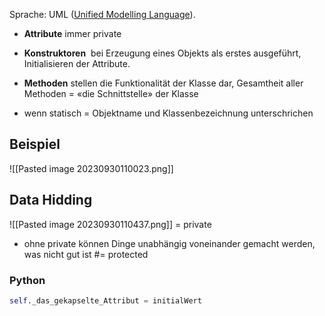 Sprache: UML ([Unified Modelling Language](https://de.wikipedia.org/wiki/Unified_Modeling_Language "https://de.wikipedia.org/wiki/Unified_Modeling_Language")).

- **Attribute** immer private  
- **Konstruktoren**  bei  Erzeugung eines Objekts als erstes ausgeführt, Initialisieren der Attribute.
- **Methoden** stellen die Funktionalität der Klasse dar, Gesamtheit aller Methoden = «die Schnittstelle» der Klasse

- wenn statisch = Objektname und Klassenbezeichnung unterschrichen

## Beispiel
![[Pasted image 20230930110023.png]]

## Data Hidding
![[Pasted image 20230930110437.png]]
= private
- ohne private können Dinge unabhängig voneinander gemacht werden, was nicht gut ist
#= protected 

### Python
```python
self._das_gekapselte_Attribut = initialWert
```